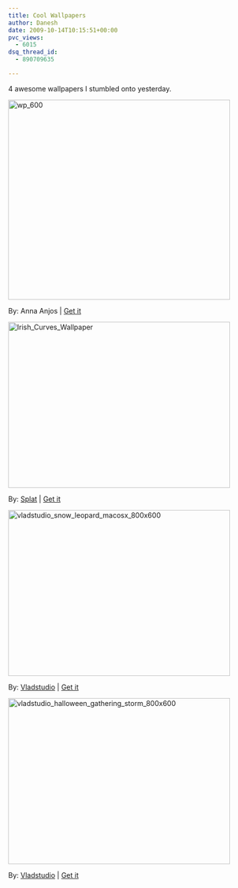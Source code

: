 ```yaml
---
title: Cool Wallpapers
author: Danesh
date: 2009-10-14T10:15:51+00:00
pvc_views:
  - 6015
dsq_thread_id:
  - 890709635

---
```

4 awesome wallpapers I stumbled onto yesterday.

[<img loading="lazy" class="alignnone size-medium wp-image-1792" title="wp_600" src="/wp-content/uploads/2009/10/wp_600-500x452.jpg" alt="wp_600" width="450" height="406" srcset="/wp-content/uploads/2009/10/wp_600-500x452.jpg 500w, /wp-content/uploads/2009/10/wp_600.jpg 600w" sizes="(max-width: 450px) 100vw, 450px" />][1]

By: Anna Anjos | [Get it][2]

[<img loading="lazy" class="alignnone size-medium wp-image-1789" title="Irish_Curves_Wallpaper" src="/wp-content/uploads/2009/10/Irish_Curves_Wallpaper-500x375.jpg" alt="Irish_Curves_Wallpaper" width="450" height="337" srcset="/wp-content/uploads/2009/10/Irish_Curves_Wallpaper-500x375.jpg 500w, /wp-content/uploads/2009/10/Irish_Curves_Wallpaper.jpg 800w" sizes="(max-width: 450px) 100vw, 450px" />][3]

By: [Splat][4] | [Get it][5]

[<img loading="lazy" class="alignnone size-medium wp-image-1791" title="vladstudio_snow_leopard_macosx_800x600" src="/wp-content/uploads/2009/10/vladstudio_snow_leopard_macosx_800x600-500x375.jpg" alt="vladstudio_snow_leopard_macosx_800x600" width="450" height="337" srcset="/wp-content/uploads/2009/10/vladstudio_snow_leopard_macosx_800x600-500x375.jpg 500w, /wp-content/uploads/2009/10/vladstudio_snow_leopard_macosx_800x600.jpg 800w" sizes="(max-width: 450px) 100vw, 450px" />][6]

By: [Vladstudio][7] | [Get it][8]

[<img loading="lazy" class="alignnone size-medium wp-image-1790" title="vladstudio_halloween_gathering_storm_800x600" src="/wp-content/uploads/2009/10/vladstudio_halloween_gathering_storm_800x600-500x375.jpg" alt="vladstudio_halloween_gathering_storm_800x600" width="450" height="337" srcset="/wp-content/uploads/2009/10/vladstudio_halloween_gathering_storm_800x600-500x375.jpg 500w, /wp-content/uploads/2009/10/vladstudio_halloween_gathering_storm_800x600.jpg 800w" sizes="(max-width: 450px) 100vw, 450px" />][9]

By: [Vladstudio][10] | [Get it][11]

 [1]: /wp-content/uploads/2009/10/wp_600.jpg
 [2]: http://abduzeedo.com/wallpaper-week-64-anna-anjos
 [3]: /wp-content/uploads/2009/10/Irish_Curves_Wallpaper.jpg
 [4]: http://splat.deviantart.com/art/Irish-Curves-Wallpaper-9442597
 [5]: http://abduzeedo.com/beautiful-black-wallpapers
 [6]: /wp-content/uploads/2009/10/vladstudio_snow_leopard_macosx_800x600.jpg
 [7]: http://www.vladstudio.com
 [8]: http://www.vladstudio.com/wallpaper/?snow_leopard
 [9]: /wp-content/uploads/2009/10/vladstudio_halloween_gathering_storm_800x600.jpg
 [10]: http://www.vladstudio.com/
 [11]: http://www.vladstudio.com/wallpaper/?halloween_gathering_storm